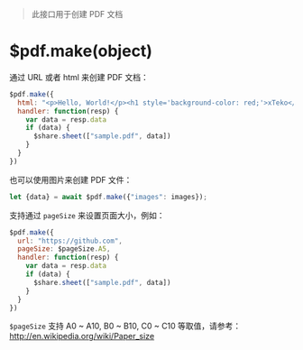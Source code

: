 > 此接口用于创建 PDF 文档

# $pdf.make(object)

通过 URL 或者 html 来创建 PDF 文档：

```js
$pdf.make({
  html: "<p>Hello, World!</p><h1 style='background-color: red;'>xTeko</h1>",
  handler: function(resp) {
    var data = resp.data
    if (data) {
      $share.sheet(["sample.pdf", data])
    }
  }
})
```

也可以使用图片来创建 PDF 文件：

```js
let {data} = await $pdf.make({"images": images});
```

支持通过 `pageSize` 来设置页面大小，例如：

```js
$pdf.make({
  url: "https://github.com",
  pageSize: $pageSize.A5,
  handler: function(resp) {
    var data = resp.data
    if (data) {
      $share.sheet(["sample.pdf", data])
    }
  }
})
```

`$pageSize` 支持 A0 ~ A10, B0 ~ B10, C0 ~ C10 等取值，请参考：http://en.wikipedia.org/wiki/Paper_size
